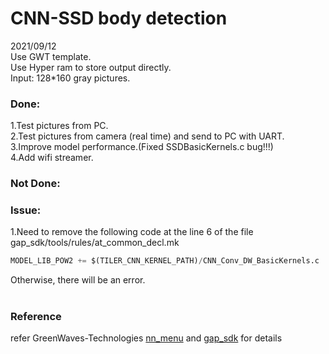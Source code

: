 # CNN-SSD body detection
2021/09/12  
Use GWT template.  
Use Hyper ram to store output directly.  
Input: 128*160 gray pictures. 
### Done:
1.Test pictures from PC.  
2.Test pictures from camera (real time) and send to PC with UART.  
3.Improve model performance.(Fixed SSDBasicKernels.c bug!!!)  
4.Add wifi streamer.  
### Not Done:

   
### Issue:
1.Need to remove the following code at the line 6 of the file gap_sdk/tools/rules/at_common_decl.mk    
```python 
MODEL_LIB_POW2 += $(TILER_CNN_KERNEL_PATH)/CNN_Conv_DW_BasicKernels.c
```
Otherwise, there will be an error.
#

### Reference
refer GreenWaves-Technologies [nn_menu](https://github.com/GreenWaves-Technologies/nn_menu) and [gap_sdk](https://github.com/GreenWaves-Technologies/gap_sdk) for details

